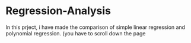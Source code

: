 # Regression-Analysis

In this prject, i have made the comparison of simple linear regression and polynomial regression. (you have to scroll down the page
